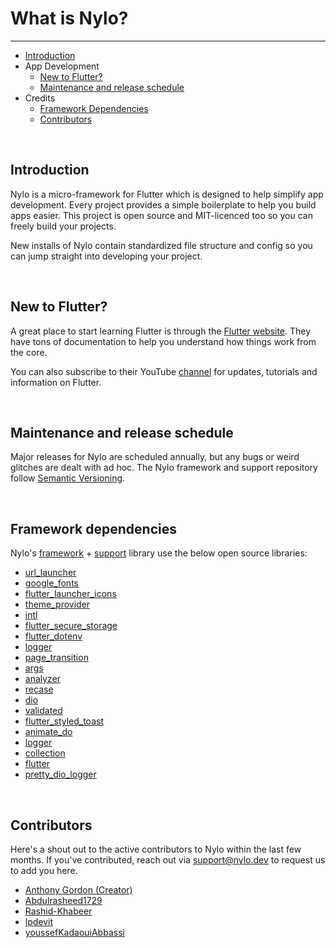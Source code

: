# What is Nylo?

---

<a name="section-1"></a>
- [Introduction](#introduction "Introduction")
- App Development
	- [New to Flutter?](#new-to-flutter "New to Flutter?")
	- [Maintenance and release schedule](#maintenance-and-release-schedule "Maintenance and release schedule")
- Credits
	- [Framework Dependencies](#framework-dependencies "Framework Dependencies")
	- [Contributors](#contributors "Contributors")


<a name="introduction"></a>
<br>
## Introduction

Nylo is a micro-framework for Flutter which is designed to help simplify app development. Every project provides a simple boilerplate to help you build apps easier.
This project is open source and MIT-licenced too so you can freely build your projects.

New installs of Nylo contain standardized file structure and config so you can jump straight into developing your project.

<a name="new-to-flutter"></a>
<br>

## New to Flutter?

A great place to start learning Flutter is through the <a href="https://flutter.dev" target="_BLANK">Flutter website</a>. 
They have tons of documentation to help you understand how things work from the core. 

You can also subscribe to their YouTube <a href="https://www.youtube.com/c/flutterdev/featured" target="_BLANK">channel</a> for updates, tutorials and information on Flutter.


<a name="maintenance-and-release-schedule"></a>
<br>

## Maintenance and release schedule

Major releases for Nylo are scheduled annually, but any bugs or weird glitches are dealt with ad hoc. 
The Nylo framework and support repository follow <a href="https://semver.org" target="_BLANK">Semantic Versioning</a>.

<a name="framework-dependencies"></a>
<br>

## Framework dependencies

Nylo's <a href="https://github.com/nylo-core/framework" target="_BLANK">framework</a> + <a href="https://github.com/nylo-core/support" target="_BLANK">support</a> library use the below open source libraries:

- [url\_launcher](https://pub.dev/packages/url_launcher)
- [google\_fonts](https://pub.dev/packages/google_fonts)
- [flutter\_launcher\_icons](https://pub.dev/packages/flutter_launcher_icons)
- [theme\_provider](https://pub.dev/packages/theme_provider)
- [intl](https://pub.dev/packages/intl)
- [flutter\_secure\_storage](https://pub.dev/packages/flutter_secure_storage)
- [flutter\_dotenv](https://pub.dev/packages/flutter_dotenv)
- [logger](https://pub.dev/packages/logger)
- [page\_transition](https://pub.dev/packages/page_transition)
- [args](https://pub.dev/packages/args)
- [analyzer](https://pub.dev/packages/analyzer)
- [recase](https://pub.dev/packages/recase)
- [dio](https://pub.dev/packages/dio)
- [validated](https://pub.dev/packages/validated)
- [flutter\_styled\_toast](https://pub.dev/packages/flutter_styled_toast)
- [animate_do](https://pub.dev/packages/animate_do)
- [logger](https://pub.dev/packages/logger)
- [collection](https://pub.dev/packages/collection)
- [flutter](https://github.com/flutter/flutter)
- [pretty\_dio\_logger](https://pub.dev/packages/pretty_dio_logger)

<a name="contributors"></a>
<br>

## Contributors

Here's a shout out to the active contributors to Nylo within the last few months. If you've contributed, reach out via <a href="mailto:support@nylo.dev">support@nylo.dev</a> to request us to add you here.

- <a href="https://github.com/agordn52" target="_blank">Anthony Gordon (Creator)</a>
- <a href="https://github.com/Abdulrasheed1729" target="_blank">Abdulrasheed1729</a>
- <a href="https://github.com/Rashid-Khabeer" target="_blank">Rashid-Khabeer</a>
- <a href="https://github.com/lpdevit" target="_blank">lpdevit</a>
- <a href="https://github.com/youssefKadaouiAbbassi" target="_blank">youssefKadaouiAbbassi</a>
